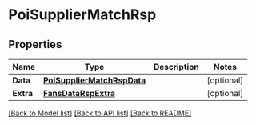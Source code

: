 # PoiSupplierMatchRsp

## Properties

Name | Type | Description | Notes
------------ | ------------- | ------------- | -------------
**Data** | [**PoiSupplierMatchRspData**](PoiSupplierMatchRsp_data.md) |  | [optional] 
**Extra** | [**FansDataRspExtra**](FansDataRsp_extra.md) |  | [optional] 

[[Back to Model list]](../README.md#documentation-for-models) [[Back to API list]](../README.md#documentation-for-api-endpoints) [[Back to README]](../README.md)


